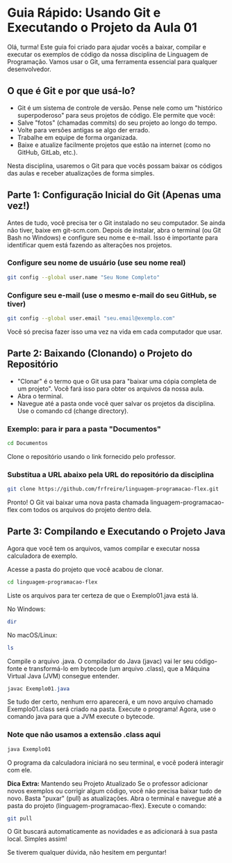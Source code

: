 # Guia Rápido: Usando Git e Executando o Projeto da Aula 01
Olá, turma! Este guia foi criado para ajudar vocês a baixar, compilar e executar os exemplos de código da nossa disciplina de Linguagem de Programação. Vamos usar o Git, uma ferramenta essencial para qualquer desenvolvedor.

## O que é Git e por que usá-lo?
* Git é um sistema de controle de versão. Pense nele como um "histórico superpoderoso" para seus projetos de código. Ele permite que você:
* Salve "fotos" (chamadas commits) do seu projeto ao longo do tempo.
* Volte para versões antigas se algo der errado.
* Trabalhe em equipe de forma organizada.
* Baixe e atualize facilmente projetos que estão na internet (como no GitHub, GitLab, etc.).

Nesta disciplina, usaremos o Git para que vocês possam baixar os códigos das aulas e receber atualizações de forma simples.

## Parte 1: Configuração Inicial do Git (Apenas uma vez!)
Antes de tudo, você precisa ter o Git instalado no seu computador. Se ainda não tiver, baixe em git-scm.com.
Depois de instalar, abra o terminal (ou Git Bash no Windows) e configure seu nome e e-mail. Isso é importante para identificar quem está fazendo as alterações nos projetos.

### Configure seu nome de usuário (use seu nome real)
```bash
git config --global user.name "Seu Nome Completo"
```
### Configure seu e-mail (use o mesmo e-mail do seu GitHub, se tiver)
```bash
git config --global user.email "seu.email@exemplo.com"
```
Você só precisa fazer isso uma vez na vida em cada computador que usar.

## Parte 2: Baixando (Clonando) o Projeto do Repositório
* "Clonar" é o termo que o Git usa para "baixar uma cópia completa de um projeto". Você fará isso para obter os arquivos da nossa aula.
* Abra o terminal.
* Navegue até a pasta onde você quer salvar os projetos da disciplina. Use o comando cd (change directory).

### Exemplo: para ir para a pasta "Documentos"
```bash
cd Documentos
```
Clone o repositório usando o link fornecido pelo professor.

### Substitua a URL abaixo pela URL do repositório da disciplina
```bash
git clone https://github.com/frfreire/linguagem-programacao-flex.git
```
Pronto! O Git vai baixar uma nova pasta chamada linguagem-programacao-flex com todos os arquivos do projeto dentro dela.

## Parte 3: Compilando e Executando o Projeto Java
Agora que você tem os arquivos, vamos compilar e executar nossa calculadora de exemplo.

Acesse a pasta do projeto que você acabou de clonar.
```bash
cd linguagem-programacao-flex
```
Liste os arquivos para ter certeza de que o Exemplo01.java está lá.

No Windows: 
```bash
dir
```
No macOS/Linux: 
```bash
ls
```
Compile o arquivo .java. O compilador do Java (javac) vai ler seu código-fonte e transformá-lo em bytecode (um arquivo .class), que a Máquina Virtual Java (JVM) consegue entender.
```java
javac Exemplo01.java
```
Se tudo der certo, nenhum erro aparecerá, e um novo arquivo chamado Exemplo01.class será criado na pasta.
Execute o programa! Agora, use o comando java para que a JVM execute o bytecode.

### Note que não usamos a extensão .class aqui
```java
java Exemplo01
```
O programa da calculadora iniciará no seu terminal, e você poderá interagir com ele.

**Dica Extra:** Mantendo seu Projeto Atualizado
Se o professor adicionar novos exemplos ou corrigir algum código, você não precisa baixar tudo de novo. Basta "puxar" (pull) as atualizações.
Abra o terminal e navegue até a pasta do projeto (linguagem-programacao-flex).
Execute o comando:
```bash
git pull
```
O Git buscará automaticamente as novidades e as adicionará à sua pasta local. Simples assim!

Se tiverem qualquer dúvida, não hesitem em perguntar!

